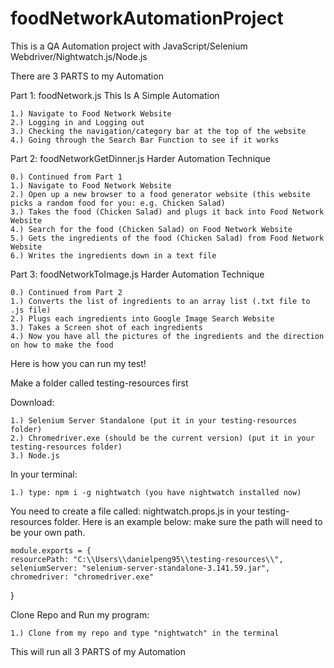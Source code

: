# foodNetworkAutomationProject

This is a QA Automation project with JavaScript/Selenium Webdriver/Nightwatch.js/Node.js

There are 3 PARTS to my Automation

Part 1: foodNetwork.js
This Is A Simple Automation

    1.) Navigate to Food Network Website
    2.) Logging in and Logging out
    3.) Checking the navigation/category bar at the top of the website
    4.) Going through the Search Bar Function to see if it works
    
Part 2: foodNetworkGetDinner.js
Harder Automation Technique

    0.) Continued from Part 1
    1.) Navigate to Food Network Website
    2.) Open up a new browser to a food generator website (this website picks a random food for you: e.g. Chicken Salad)
    3.) Takes the food (Chicken Salad) and plugs it back into Food Network Website
    4.) Search for the food (Chicken Salad) on Food Network Website
    5.) Gets the ingredients of the food (Chicken Salad) from Food Network Website
    6.) Writes the ingredients down in a text file
    
Part 3: foodNetworkToImage.js
Harder Automation Technique

    0.) Continued from Part 2
    1.) Converts the list of ingredients to an array list (.txt file to .js file)
    2.) Plugs each ingredients into Google Image Search Website
    3.) Takes a Screen shot of each ingredients
    4.) Now you have all the pictures of the ingredients and the direction on how to make the food
    
    
    

Here is how you can run my test!

Make a folder called testing-resources first

Download:

    1.) Selenium Server Standalone (put it in your testing-resources folder)
    2.) Chromedriver.exe (should be the current version) (put it in your testing-resources folder)
    3.) Node.js

In your terminal:

    1.) type: npm i -g nightwatch (you have nightwatch installed now)



You need to create a file called: nightwatch.props.js in your testing-resources folder.
Here is an example below: make sure the path will need to be your own path.

    module.exports = {
    resourcePath: "C:\\Users\\danielpeng95\\testing-resources\\",
    seleniumServer: "selenium-server-standalone-3.141.59.jar",
    chromedriver: "chromedriver.exe"
 }


Clone Repo and Run my program:

    1.) Clone from my repo and type "nightwatch" in the terminal
This will run all 3 PARTS of my Automation
